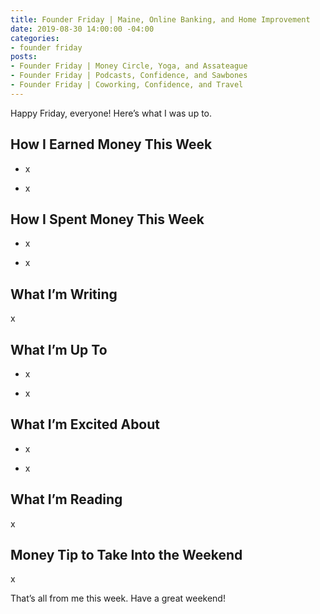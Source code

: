 ```yaml
---
title: Founder Friday | Maine, Online Banking, and Home Improvement
date: 2019-08-30 14:00:00 -04:00
categories:
- founder friday
posts:
- Founder Friday | Money Circle, Yoga, and Assateague
- Founder Friday | Podcasts, Confidence, and Sawbones
- Founder Friday | Coworking, Confidence, and Travel
---
```


Happy Friday, everyone! Here’s what I was up to.

## How I Earned Money This Week

* x

* x

## **How I Spent Money This Week**

* x

* x

## **What I’m Writing**

x

## **What I’m Up To**

* x

* x

## **What I’m Excited About**

* x

* x

## **What I’m Reading**

x

## **Money Tip to Take Into the Weekend**

x

That’s all from me this week. Have a great weekend!